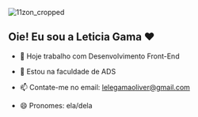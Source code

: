 ![11zon_cropped](https://github.com/user-attachments/assets/f2383a36-8196-4689-b778-20d11684784b)
## Oie! Eu sou a Leticia Gama ❤️

- 🔭 Hoje trabalho com Desenvolvimento Front-End
- 🌱 Estou na faculdade de ADS
- 📫 Contate-me no email: lelegamaoliver@gmail.com

- 😄 Pronomes: ela/dela



